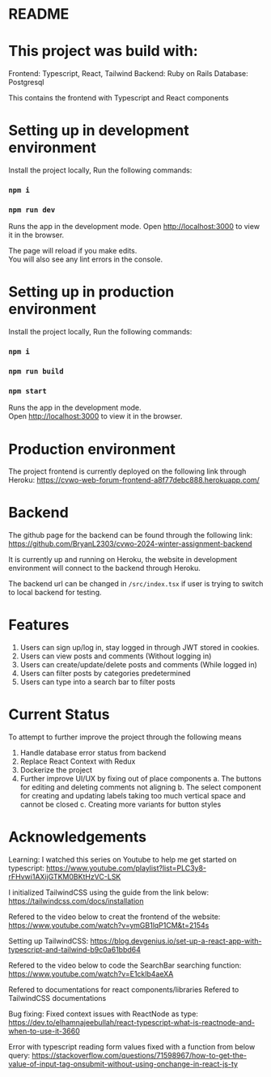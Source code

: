 # README

# This project was build with:
Frontend: Typescript, React, Tailwind
Backend: Ruby on Rails
Database: Postgresql

This contains the frontend with Typescript and React components

# Setting up in development environment

Install the project locally,
Run the following commands:
### `npm i`
### `npm run dev`

Runs the app in the development mode.
Open [http://localhost:3000](http://localhost:3000) to view it in the browser.

The page will reload if you make edits.\
You will also see any lint errors in the console.

# Setting up in production environment

Install the project locally,
Run the following commands:
### `npm i`
### `npm run build`
### `npm start`

Runs the app in the development mode.\
Open [http://localhost:3000](http://localhost:3000) to view it in the browser.

# Production environment

The project frontend is currently deployed on the following link through Heroku:
https://cvwo-web-forum-frontend-a8f77debc888.herokuapp.com/

# Backend

The github page for the backend can be found through the following link:
https://github.com/BryanL2303/cvwo-2024-winter-assignment-backend

It is currently up and running on Heroku, the website in development environment will connect to the backend through Heroku.

The backend url can be changed in `/src/index.tsx` if user is trying to switch to local backend for testing.

# Features

1. Users can sign up/log in, stay logged in through JWT stored in cookies.
2. Users can view posts and comments (Without logging in)
3. Users can create/update/delete posts and comments (While logged in)
4. Users can filter posts by categories predetermined
5. Users can type into a search bar to filter posts

# Current Status

To attempt to further improve the project through the following means

1. Handle database error status from backend
2. Replace React Context with Redux
3. Dockerize the project
4. Further improve UI/UX by fixing out of place components
    a. The buttons for editing and deleting comments not aligning
    b. The select component for creating and updating labels taking too much vertical space and cannot be closed
    c. Creating more variants for button styles

# Acknowledgements

Learning:
I watched this series on Youtube to help me get started on typescript:
https://www.youtube.com/playlist?list=PLC3y8-rFHvwi1AXijGTKM0BKtHzVC-LSK

I initialized TailwindCSS using the guide from the link below:
https://tailwindcss.com/docs/installation

Refered to the video below to creat the frontend of the website:
https://www.youtube.com/watch?v=ymGB1lqP1CM&t=2154s

Setting up TailwindCSS:
https://blog.devgenius.io/set-up-a-react-app-with-typescript-and-tailwind-b9c0a61bbd64

Refered to the video below to code the SearchBar searching function:
https://www.youtube.com/watch?v=E1cklb4aeXA

Refered to documentations for react components/libraries
Refered to TailwindCSS documentations

Bug fixing:
Fixed context issues with ReactNode as type:
https://dev.to/elhamnajeebullah/react-typescript-what-is-reactnode-and-when-to-use-it-3660

Error with typescript reading form values fixed with a function from below query:
https://stackoverflow.com/questions/71598967/how-to-get-the-value-of-input-tag-onsubmit-without-using-onchange-in-react-js-ty